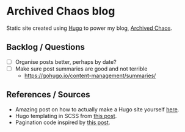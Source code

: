 # Archived Chaos blog

Static site created using [Hugo](https://gohugo.io/) to power my blog, [Archived Chaos](https://archivedchaos.com).

## Backlog / Questions
  * [ ] Organise posts better, perhaps by date?
  * [ ] Make sure post summaries are good and not terrible
    - https://gohugo.io/content-management/summaries/

## References / Sources
  * Amazing post on how to actually make a Hugo site yourself [here](https://zwbetz.com/make-a-hugo-blog-from-scratch/#create-the-site).
  * Hugo templating in SCSS from [this post](https://zwbetz.com/use-hugo-templating-in-your-external-css/).
  * Pagination code inspired by [this post](https://glennmccomb.com/articles/how-to-build-custom-hugo-pagination/).